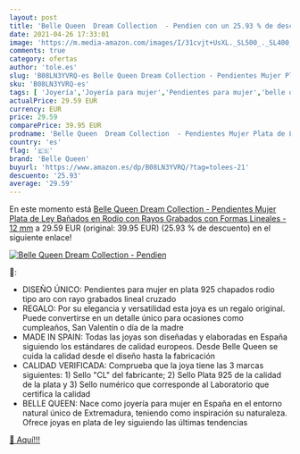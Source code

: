 ```yaml
---
layout: post
title: 'Belle Queen  Dream Collection  - Pendien con un 25.93 % de descuento'
date: 2021-04-26 17:33:01
image: 'https://m.media-amazon.com/images/I/31cvjt+UsXL._SL500_._SL400_.jpg'
comments: true
category: ofertas
author: 'tole.es'
slug: 'B08LN3YVRQ-es Belle Queen Dream Collection - Pendientes Mujer Plata de...'
sku: 'B08LN3YVRQ-es'
tags: [ 'Joyería','Joyería para mujer','Pendientes para mujer','belle queen','de','ley','plata', ]
actualPrice: 29.59 EUR
currency: EUR
price: 29.59
comparePrice: 39.95 EUR
prodname: 'Belle Queen  Dream Collection  - Pendientes Mujer Plata de Ley Bañados en Rodio con Rayos Grabados con Formas Lineales - 12 mm'
country: 'es'
flag: '🇪🇸'
brand: 'Belle Queen'
buyurl: 'https://www.amazon.es/dp/B08LN3YVRQ/?tag=tolees-21'
descuento: '25.93'
average: '29.59'
---
```


En este momento está [Belle Queen  Dream Collection  - Pendientes Mujer Plata de Ley Bañados en Rodio con Rayos Grabados con Formas Lineales - 12 mm](https://www.amazon.es/dp/B08LN3YVRQ/?tag=tolees-21) a 29.59 EUR (original: 39.95 EUR) (25.93 %  de descuento) en el siguiente enlace!

[![Belle Queen  Dream Collection  - Pendien](https://m.media-amazon.com/images/I/31cvjt+UsXL._SL500_._SL400_.jpg)](https://www.amazon.es/dp/B08LN3YVRQ/?tag=tolees-21)

🔎:

- DISEÑO ÚNICO: Pendientes para mujer en plata 925 chapados rodio tipo aro con rayo grabados lineal cruzado
- REGALO: Por su elegancia y versatilidad esta joya es un regalo original. Puede convertirse en un detalle único para ocasiones como cumpleaños, San Valentín o día de la madre
- MADE IN SPAIN: Todas las joyas son diseñadas y elaboradas en España siguiendo los estándares de calidad europeos. Desde Belle Queen se cuida la calidad desde el diseño hasta la fabricación
- CALIDAD VERIFICADA: Comprueba que la joya tiene las 3 marcas siguientes: 1) Sello "CL" del fabricante; 2) Sello Plata 925 de la calidad de la plata y 3) Sello numérico que corresponde al Laboratorio que certifica la calidad
- BELLE QUEEN: Nace como joyería para mujer en España en el entorno natural único de Extremadura, teniendo como inspiración su naturaleza. Ofrece joyas en plata de ley siguiendo las últimas tendencias

[🛒 Aquí!!!](https://www.amazon.es/dp/B08LN3YVRQ/?tag=tolees-21)
